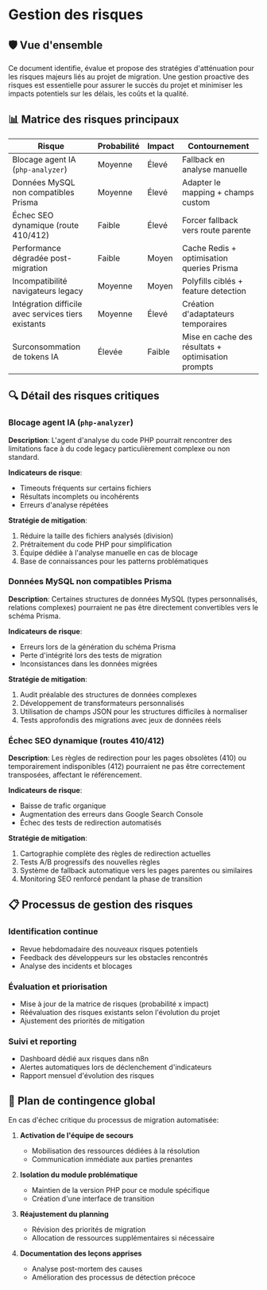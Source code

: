 # Gestion des risques

## 🛡️ Vue d'ensemble

Ce document identifie, évalue et propose des stratégies d'atténuation pour les risques majeurs liés au projet de migration. Une gestion proactive des risques est essentielle pour assurer le succès du projet et minimiser les impacts potentiels sur les délais, les coûts et la qualité.

## 📊 Matrice des risques principaux

| Risque | Probabilité | Impact | Contournement |
|--------|-------------|--------|----------------|
| Blocage agent IA (`php-analyzer`) | Moyenne | Élevé | Fallback en analyse manuelle |
| Données MySQL non compatibles Prisma | Moyenne | Élevé | Adapter le mapping + champs custom |
| Échec SEO dynamique (route 410/412) | Faible | Élevé | Forcer fallback vers route parente |
| Performance dégradée post-migration | Faible | Moyen | Cache Redis + optimisation queries Prisma |
| Incompatibilité navigateurs legacy | Moyenne | Moyen | Polyfills ciblés + feature detection |
| Intégration difficile avec services tiers existants | Moyenne | Élevé | Création d'adaptateurs temporaires |
| Surconsommation de tokens IA | Élevée | Faible | Mise en cache des résultats + optimisation prompts |

## 🔍 Détail des risques critiques

### Blocage agent IA (`php-analyzer`)

**Description**: L'agent d'analyse du code PHP pourrait rencontrer des limitations face à du code legacy particulièrement complexe ou non standard.

**Indicateurs de risque**:
- Timeouts fréquents sur certains fichiers
- Résultats incomplets ou incohérents
- Erreurs d'analyse répétées

**Stratégie de mitigation**:
1. Réduire la taille des fichiers analysés (division)
2. Prétraitement du code PHP pour simplification
3. Équipe dédiée à l'analyse manuelle en cas de blocage
4. Base de connaissances pour les patterns problématiques

### Données MySQL non compatibles Prisma

**Description**: Certaines structures de données MySQL (types personnalisés, relations complexes) pourraient ne pas être directement convertibles vers le schéma Prisma.

**Indicateurs de risque**:
- Erreurs lors de la génération du schéma Prisma
- Perte d'intégrité lors des tests de migration
- Inconsistances dans les données migrées

**Stratégie de mitigation**:
1. Audit préalable des structures de données complexes
2. Développement de transformateurs personnalisés
3. Utilisation de champs JSON pour les structures difficiles à normaliser
4. Tests approfondis des migrations avec jeux de données réels

### Échec SEO dynamique (routes 410/412)

**Description**: Les règles de redirection pour les pages obsolètes (410) ou temporairement indisponibles (412) pourraient ne pas être correctement transposées, affectant le référencement.

**Indicateurs de risque**:
- Baisse de trafic organique
- Augmentation des erreurs dans Google Search Console
- Échec des tests de redirection automatisés

**Stratégie de mitigation**:
1. Cartographie complète des règles de redirection actuelles
2. Tests A/B progressifs des nouvelles règles
3. Système de fallback automatique vers les pages parentes ou similaires
4. Monitoring SEO renforcé pendant la phase de transition

## 📋 Processus de gestion des risques

### Identification continue

- Revue hebdomadaire des nouveaux risques potentiels
- Feedback des développeurs sur les obstacles rencontrés
- Analyse des incidents et blocages

### Évaluation et priorisation

- Mise à jour de la matrice de risques (probabilité x impact)
- Réévaluation des risques existants selon l'évolution du projet
- Ajustement des priorités de mitigation

### Suivi et reporting

- Dashboard dédié aux risques dans n8n
- Alertes automatiques lors de déclenchement d'indicateurs
- Rapport mensuel d'évolution des risques

## 🚦 Plan de contingence global

En cas d'échec critique du processus de migration automatisée:

1. **Activation de l'équipe de secours**
   - Mobilisation des ressources dédiées à la résolution
   - Communication immédiate aux parties prenantes

2. **Isolation du module problématique**
   - Maintien de la version PHP pour ce module spécifique
   - Création d'une interface de transition

3. **Réajustement du planning**
   - Révision des priorités de migration
   - Allocation de ressources supplémentaires si nécessaire

4. **Documentation des leçons apprises**
   - Analyse post-mortem des causes
   - Amélioration des processus de détection précoce
